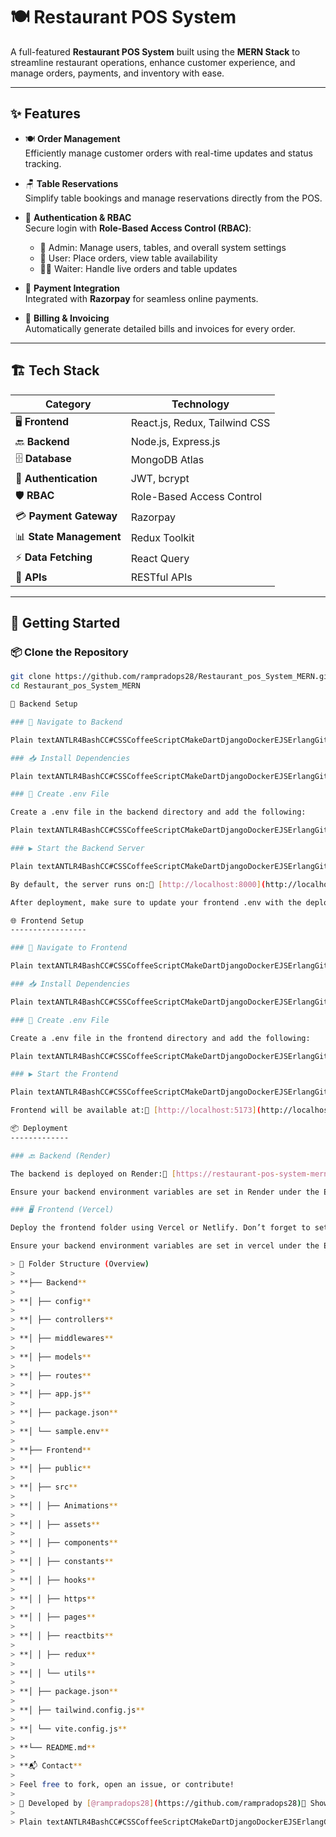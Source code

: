 # 🍽️ **Restaurant POS System**

A full-featured **Restaurant POS System** built using the **MERN Stack** to streamline restaurant operations, enhance customer experience, and manage orders, payments, and inventory with ease.

---

## **✨ Features**

- 🍽️ **Order Management**  
  Efficiently manage customer orders with real-time updates and status tracking.

- 🪑 **Table Reservations**  
  Simplify table bookings and manage reservations directly from the POS.

- 🔐 **Authentication & RBAC**  
  Secure login with **Role-Based Access Control (RBAC)**:  
  - 👑 Admin: Manage users, tables, and overall system settings  
  - 👤 User: Place orders, view table availability  
  - 👨‍🍳 Waiter: Handle live orders and table updates

- 💸 **Payment Integration**  
  Integrated with **Razorpay** for seamless online payments.

- 🧾 **Billing & Invoicing**  
  Automatically generate detailed bills and invoices for every order.

---

## **🏗️ Tech Stack**

| **Category**             | **Technology**                |
|--------------------------|-------------------------------|
| 🖥️ **Frontend**          | React.js, Redux, Tailwind CSS |
| 🔙 **Backend**           | Node.js, Express.js           |
| 🗄️ **Database**          | MongoDB Atlas                 |
| 🔐 **Authentication**    | JWT, bcrypt                   |
| 🛡️ **RBAC**              | Role-Based Access Control     |
| 💳 **Payment Gateway**   | Razorpay                      |
| 📊 **State Management**  | Redux Toolkit                 |
| ⚡ **Data Fetching**     | React Query                   |
| 🔗 **APIs**              | RESTful APIs                  |

---

## **🚀 Getting Started**

### **📦 Clone the Repository**

```bash
git clone https://github.com/rampradops28/Restaurant_pos_System_MERN.git
cd Restaurant_pos_System_MERN

🔧 Backend Setup

### 📁 Navigate to Backend

Plain textANTLR4BashCC#CSSCoffeeScriptCMakeDartDjangoDockerEJSErlangGitGoGraphQLGroovyHTMLJavaJavaScriptJSONJSXKotlinLaTeXLessLuaMakefileMarkdownMATLABMarkupObjective-CPerlPHPPowerShell.propertiesProtocol BuffersPythonRRubySass (Sass)Sass (Scss)SchemeSQLShellSwiftSVGTSXTypeScriptWebAssemblyYAMLXML`   bashCopyEditcd backend   `

### 📥 Install Dependencies

Plain textANTLR4BashCC#CSSCoffeeScriptCMakeDartDjangoDockerEJSErlangGitGoGraphQLGroovyHTMLJavaJavaScriptJSONJSXKotlinLaTeXLessLuaMakefileMarkdownMATLABMarkupObjective-CPerlPHPPowerShell.propertiesProtocol BuffersPythonRRubySass (Sass)Sass (Scss)SchemeSQLShellSwiftSVGTSXTypeScriptWebAssemblyYAMLXML`   bashCopyEditnpm install   `

### 📝 Create .env File

Create a .env file in the backend directory and add the following:

Plain textANTLR4BashCC#CSSCoffeeScriptCMakeDartDjangoDockerEJSErlangGitGoGraphQLGroovyHTMLJavaJavaScriptJSONJSXKotlinLaTeXLessLuaMakefileMarkdownMATLABMarkupObjective-CPerlPHPPowerShell.propertiesProtocol BuffersPythonRRubySass (Sass)Sass (Scss)SchemeSQLShellSwiftSVGTSXTypeScriptWebAssemblyYAMLXML`   envCopyEditPORT=8000  MONGODB_URI=your_mongodb_connection_string  JWT_SECRET=your_jwt_secret  RAZORPAY_KEY_ID=your_razorpay_key_id  RAZORPAY_KEY_SECRET=your_razorpay_key_secret  RAZORPAY_WEBHOOK_SECRET=your_webhook_secret   `

### ▶️ Start the Backend Server

Plain textANTLR4BashCC#CSSCoffeeScriptCMakeDartDjangoDockerEJSErlangGitGoGraphQLGroovyHTMLJavaJavaScriptJSONJSXKotlinLaTeXLessLuaMakefileMarkdownMATLABMarkupObjective-CPerlPHPPowerShell.propertiesProtocol BuffersPythonRRubySass (Sass)Sass (Scss)SchemeSQLShellSwiftSVGTSXTypeScriptWebAssemblyYAMLXML`   bashCopyEditnpm start   `

By default, the server runs on:🔗 [http://localhost:8000](http://localhost:8000)

After deployment, make sure to update your frontend .env with the deployed backend URL.

🌐 Frontend Setup
-----------------

### 📁 Navigate to Frontend

Plain textANTLR4BashCC#CSSCoffeeScriptCMakeDartDjangoDockerEJSErlangGitGoGraphQLGroovyHTMLJavaJavaScriptJSONJSXKotlinLaTeXLessLuaMakefileMarkdownMATLABMarkupObjective-CPerlPHPPowerShell.propertiesProtocol BuffersPythonRRubySass (Sass)Sass (Scss)SchemeSQLShellSwiftSVGTSXTypeScriptWebAssemblyYAMLXML`   bashCopyEditcd ../frontend   `

### 📥 Install Dependencies

Plain textANTLR4BashCC#CSSCoffeeScriptCMakeDartDjangoDockerEJSErlangGitGoGraphQLGroovyHTMLJavaJavaScriptJSONJSXKotlinLaTeXLessLuaMakefileMarkdownMATLABMarkupObjective-CPerlPHPPowerShell.propertiesProtocol BuffersPythonRRubySass (Sass)Sass (Scss)SchemeSQLShellSwiftSVGTSXTypeScriptWebAssemblyYAMLXML`   bashCopyEditnpm install   `

### 📝 Create .env File

Create a .env file in the frontend directory and add the following:

Plain textANTLR4BashCC#CSSCoffeeScriptCMakeDartDjangoDockerEJSErlangGitGoGraphQLGroovyHTMLJavaJavaScriptJSONJSXKotlinLaTeXLessLuaMakefileMarkdownMATLABMarkupObjective-CPerlPHPPowerShell.propertiesProtocol BuffersPythonRRubySass (Sass)Sass (Scss)SchemeSQLShellSwiftSVGTSXTypeScriptWebAssemblyYAMLXML`   envCopyEditVITE_BACKEND_URL=https://restaurant-pos-system-mern.onrender.com  VITE_RAZORPAY_KEY_ID=your_razorpay_key_id   `

### ▶️ Start the Frontend

Plain textANTLR4BashCC#CSSCoffeeScriptCMakeDartDjangoDockerEJSErlangGitGoGraphQLGroovyHTMLJavaJavaScriptJSONJSXKotlinLaTeXLessLuaMakefileMarkdownMATLABMarkupObjective-CPerlPHPPowerShell.propertiesProtocol BuffersPythonRRubySass (Sass)Sass (Scss)SchemeSQLShellSwiftSVGTSXTypeScriptWebAssemblyYAMLXML`   bashCopyEditnpm run dev   `

Frontend will be available at:🔗 [http://localhost:5173](http://localhost:5173) (or as shown in your terminal)

📦 Deployment
-------------

### 🔙 Backend (Render)

The backend is deployed on Render:🔗 [https://restaurant-pos-system-mern.onrender.com](https://restaurant-pos-system-mern.onrender.com)

Ensure your backend environment variables are set in Render under the Environment tab.

### 🖥️ Frontend (Vercel)

Deploy the frontend folder using Vercel or Netlify. Don’t forget to set your production environment variables.

Ensure your backend environment variables are set in vercel under the Environment tab.

> 📂 Folder Structure (Overview)
> 
> **├── Backend**
> 
> **│ ├── config**
> 
> **│ ├── controllers**
> 
> **│ ├── middlewares**
> 
> **│ ├── models**
> 
> **│ ├── routes**
> 
> **│ ├── app.js**
> 
> **│ ├── package.json**
> 
> **│ └── sample.env**
> 
> **├── Frontend**
> 
> **│ ├── public**
> 
> **│ ├── src**
> 
> **│ │ ├── Animations**
> 
> **│ │ ├── assets**
> 
> **│ │ ├── components**
> 
> **│ │ ├── constants**
> 
> **│ │ ├── hooks**
> 
> **│ │ ├── https**
> 
> **│ │ ├── pages**
> 
> **│ │ ├── reactbits**
> 
> **│ │ ├── redux**
> 
> **│ │ └── utils**
> 
> **│ ├── package.json**
> 
> **│ ├── tailwind.config.js**
> 
> **│ └── vite.config.js**
> 
> **└── README.md**
> 
> **📬 Contact**
> 
> Feel free to fork, open an issue, or contribute!
> 
> 👤 Developed by [@rampradops28](https://github.com/rampradops28)🌟 Show some love by starring the repo!
> 
> Plain textANTLR4BashCC#CSSCoffeeScriptCMakeDartDjangoDockerEJSErlangGitGoGraphQLGroovyHTMLJavaJavaScriptJSONJSXKotlinLaTeXLessLuaMakefileMarkdownMATLABMarkupObjective-CPerlPHPPowerShell.propertiesProtocol BuffersPythonRRubySass (Sass)Sass (Scss)SchemeSQLShellSwiftSVGTSXTypeScriptWebAssemblyYAMLXML`   yamlCopyEdit  ---  Let me know if you want this directly uploaded to GitHub or saved as a file.   `
  

